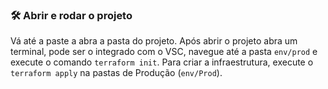 ### 🛠️ Abrir e rodar o projeto

Vá até a paste a abra a pasta do projeto. Após abrir o projeto abra um terminal, pode ser o integrado com o VSC, navegue até a pasta `env/prod`  e execute o comando `terraform init`. Para criar a infraestrutura, execute o `terraform apply` na pastas de Produção (`env/Prod`).
